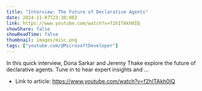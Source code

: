 ```yaml
---
title: "Interview: The Future of Declarative Agents"
date: 2024-11-07T23:30:08Z
link: https://www.youtube.com/watch?v=f2hITAkh0IQ
showShare: false
showReadTime: false
thumbnail: images/misc.png
tags: ["youtube.com/@MicrosoftDeveloper"]
---
```

In this quick interview, Dona Sarkar and Jeremy Thake explore the future of declarative agents. Tune in to hear expert insights and ...

- Link to article: https://www.youtube.com/watch?v=f2hITAkh0IQ